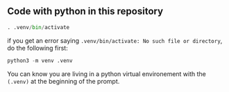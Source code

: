 
## Code with python in this repository

```python
. .venv/bin/activate
```

if you get an error saying `.venv/bin/activate: No such file or directory`, do the following first:

```python
python3 -m venv .venv
```

You can know you are living in a python virtual environement with the `(.venv)` at the beginning of the prompt.